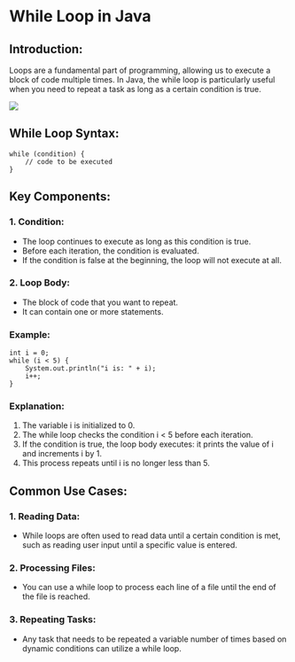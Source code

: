 # While Loop in Java

## Introduction:
Loops are a fundamental part of programming, allowing us to execute a block of code multiple times. In Java, the while loop is particularly useful when you need to repeat a task as long as a certain condition is true.

[![](https://markdown-videos-api.jorgenkh.no/youtube/w6Q9K-E_KmA)](https://youtu.be/w6Q9K-E_KmA)

## While Loop Syntax:
```
while (condition) {
    // code to be executed
}
```

## Key Components:
### 1. Condition:
* The loop continues to execute as long as this condition is true.
* Before each iteration, the condition is evaluated.
* If the condition is false at the beginning, the loop will not execute at all.

### 2. Loop Body:
* The block of code that you want to repeat.
* It can contain one or more statements.

### Example:
```
int i = 0;
while (i < 5) {
    System.out.println("i is: " + i);
    i++;
}
```

### Explanation:
1. The variable i is initialized to 0.
2. The while loop checks the condition i < 5 before each iteration.
3. If the condition is true, the loop body executes: it prints the value of i and increments i by 1.
4. This process repeats until i is no longer less than 5.

## Common Use Cases:
### 1. Reading Data:
* While loops are often used to read data until a certain condition is met, such as reading user input until a specific value is entered.

### 2. Processing Files:
* You can use a while loop to process each line of a file until the end of the file is reached.

### 3. Repeating Tasks:
* Any task that needs to be repeated a variable number of times based on dynamic conditions can utilize a while loop.
